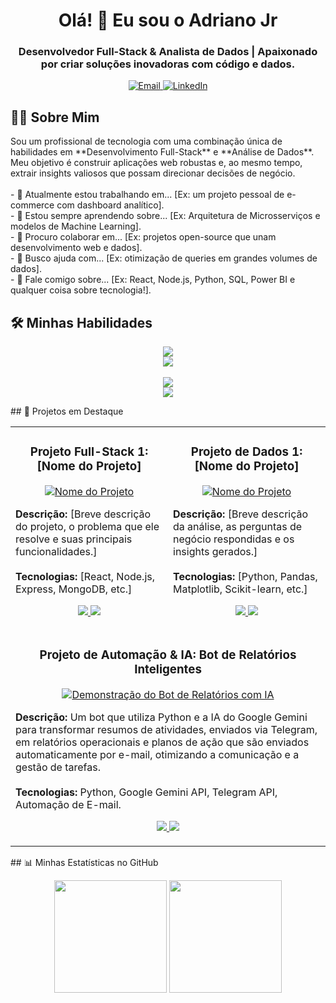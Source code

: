 <h1 align="center">
  Olá! 👋 Eu sou o Adriano Jr
</h1>

<h3 align="center">
  Desenvolvedor Full-Stack & Analista de Dados | Apaixonado por criar soluções inovadoras com código e dados.
</h3>

<p align="center">
  <a href="mailto:jr.adrianopro406@gmail.com" target="_blank">
    <img src="https://img.shields.io/badge/Email-000?style=for-the-badge&logo=microsoft-outlook&logoColor=white" alt="Email">
  </a>
  <a href="https://linkedin.com/in/adrianojrpro" target="_blank">
    <img src="https://img.shields.io/badge/LinkedIn-0077B5?style=for-the-badge&logo=linkedin&logoColor=white" alt="LinkedIn">
  </a>
 </p>

## 👨‍💻 Sobre Mim

<p>
  Sou um profissional de tecnologia com uma combinação única de habilidades em **Desenvolvimento Full-Stack** e **Análise de Dados**. Meu objetivo é construir aplicações web robustas e, ao mesmo tempo, extrair insights valiosos que possam direcionar decisões de negócio.
  <br><br>
  - 🔭 Atualmente estou trabalhando em... [Ex: um projeto pessoal de e-commerce com dashboard analítico].
  <br>
  - 🌱 Estou sempre aprendendo sobre... [Ex: Arquitetura de Microsserviços e modelos de Machine Learning].
  <br>
  - 👯 Procuro colaborar em... [Ex: projetos open-source que unam desenvolvimento web e dados].
  <br>
  - 🤔 Busco ajuda com... [Ex: otimização de queries em grandes volumes de dados].
  <br>
  - 💬 Fale comigo sobre... [Ex: React, Node.js, Python, SQL, Power BI e qualquer coisa sobre tecnologia!].
</p>

## 🛠️ Minhas Habilidades

<p align="center">
  <a href="https://skillicons.dev">
    <img src="https://skillicons.dev/icons?i=js,ts,react,nextjs,nodejs,express,py,django,fastapi" />
    <br>
    <img src="https://skillicons.dev/icons?i=html,css,tailwind,styledcomponents,mongodb,postgres,mysql,docker,git" />
  </a>
  <br><br>
  <a href="https://skillicons.dev">
    <img src="https://skillicons.dev/icons?i=py,pandas,numpy,jupyter,r,gcp,aws,azure" />
    <br>
    <img src="https://skillicons.dev/icons?i=mysql,postgres,sqlite,powerbi,tableau,looker" />
  </a>
</p>
## 🚀 Projetos em Destaque

<table width="100%">
  <tr>
    <td width="50%" valign="top">
      <h3 align="center">Projeto Full-Stack 1: [Nome do Projeto]</h3>
      <p align="center">
        <a href="[LINK-PARA-O-DEPLOY-DO-PROJETO]" target="_blank">
          <img src="[LINK-DA-IMAGEM-OU-GIF]" alt="Nome do Projeto">
        </a>
      </p>
      <p>
        <strong>Descrição:</strong> [Breve descrição do projeto, o problema que ele resolve e suas principais funcionalidades.]
        <br><br>
        <strong>Tecnologias:</strong> [React, Node.js, Express, MongoDB, etc.]
      </p>
      <p align="center">
        <a href="[LINK-PARA-O-REPOSITORIO]" target="_blank">
          <img src="https://img.shields.io/badge/Ver%20Código-333?style=for-the-badge&logo=github">
        </a>
        <a href="[LINK-PARA-O-DEPLOY-DO-PROJETO]" target="_blank">
          <img src="https://img.shields.io/badge/Ver%20Deploy-0077B5?style=for-the-badge&logo=vercel">
        </a>
      </p>
    </td>
    <td width="50%" valign="top">
      <h3 align="center">Projeto de Dados 1: [Nome do Projeto]</h3>
      <p align="center">
        <a href="[LINK-PARA-O-DASHBOARD-OU-NOTEBOOK]" target="_blank">
          <img src="[LINK-DA-IMAGEM-OU-GIF]" alt="Nome do Projeto">
        </a>
      </p>
      <p>
        <strong>Descrição:</strong> [Breve descrição da análise, as perguntas de negócio respondidas e os insights gerados.]
        <br><br>
        <strong>Tecnologias:</strong> [Python, Pandas, Matplotlib, Scikit-learn, etc.]
      </p>
      <p align="center">
        <a href="[LINK-PARA-O-REPOSITORIO]" target="_blank">
          <img src="https://img.shields.io/badge/Ver%20Código-333?style=for-the-badge&logo=github">
        </a>
        <a href="[LINK-PARA-O-DASHBOARD-OU-NOTEBOOK]" target="_blank">
          <img src="https://img.shields.io/badge/Ver%20Análise-228B22?style=for-the-badge&logo=jupyter">
        </a>
      </p>
    </td>
  </tr>
<tr>
    <td width="100%" colspan="2">
      <h3 align="center">Projeto de Automação & IA: Bot de Relatórios Inteligentes</h3>
      <p align="center">
        <a href="[LINK-PARA-O-REPOSITORIO-DO-BOT]" target="_blank">
          <img src="[LINK-PARA-SEU-GIF-DE-DEMONSTRACAO]" alt="Demonstração do Bot de Relatórios com IA">
        </a>
      </p>
      <p>
        <strong>Descrição:</strong> Um bot que utiliza Python e a IA do Google Gemini para transformar resumos de atividades, enviados via Telegram, em relatórios operacionais e planos de ação que são enviados automaticamente por e-mail, otimizando a comunicação e a gestão de tarefas.
        <br><br>
        <strong>Tecnologias:</strong> Python, Google Gemini API, Telegram API, Automação de E-mail.
      </p>
      <p align="center">
        <a href="[LINK-PARA-O-REPOSITORIO-DO-BOT]" target="_blank">
          <img src="https://img.shields.io/badge/Ver%20Código-333?style=for-the-badge&logo=github">
        </a>
        <a href="[LINK-PARA-O-REPOSITORIO-DO-BOT]#-demonstração-do-projeto" target="_blank">
          <img src="https://img.shields.io/badge/Ver%20Detalhes-007BFF?style=for-the-badge&logo=readme&logoColor=white">
        </a>
      </p>
    </td>
  </tr>
  
</table>
## 📊 Minhas Estatísticas no GitHub

<p align="center">
  <img height="180em" src="https://github-readme-stats.vercel.app/api?username=[SEU-USUARIO-GITHUB]&show_icons=true&theme=dracula&include_all_commits=true&count_private=true"/>
  <img height="180em" src="https://github-readme-stats.vercel.app/api/top-langs/?username=[SEU-USUARIO-GITHUB]&layout=compact&langs_count=7&theme=dracula"/>
</p>
